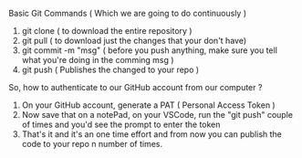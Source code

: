 Basic Git Commands ( Which we are going to do continuously )
1) git clone             ( to download the entire repository )
2) git pull              ( to download just the changes that your don't have)
3) git commit -m "msg"   ( before you push anything, make sure you tell what you're doing in the comming msg ) 
4) git push              ( Publishes the changed to your repo )


So, how to authenticate to our GitHub account from our computer ?

1) On your GitHub account, generate a PAT ( Personal Access Token )
2) Now save that on a notePad, on your VSCode, run the "git push" couple of times and you'd see the prompt to enter the token
3) That's it and it's an one time effort and from now you can publish the code to your repo n number of times.